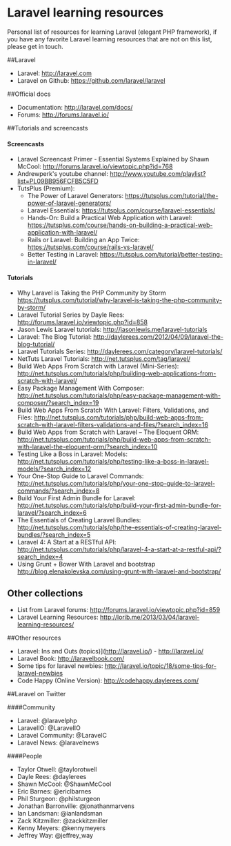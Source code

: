 # Laravel learning resources
Personal list of resources for learning Laravel (elegant PHP framework), if you have any favorite Laravel learning resources that are not on this list, please get in touch.

##Laravel

* Laravel: <http://laravel.com>
* Laravel on Github: <https://github.com/laravel/laravel>


##Official docs

* Documentation: <http://laravel.com/docs/>
* Forums: <http://forums.laravel.io/>


##Tutorials and screencasts

#### Screencasts
* Laravel Screencast Primer - Essential Systems Explained by Shawn McCool: <http://forums.laravel.io/viewtopic.php?id=768>
* Andrewperk's youtube channel: <http://www.youtube.com/playlist?list=PL09BB956FCFB5C5FD>
* TutsPlus (Premium):
	* The Power of Laravel Generators: <https://tutsplus.com/tutorial/the-power-of-laravel-generators/>
	* Laravel Essentials: https://tutsplus.com/course/laravel-essentials/
	* Hands-On: Build a Practical Web Application with Laravel: https://tutsplus.com/course/hands-on-building-a-practical-web-application-with-laravel/
	* Rails or Laravel: Building an App Twice: https://tutsplus.com/course/rails-vs-laravel/
	* Better Testing in Laravel: https://tutsplus.com/tutorial/better-testing-in-laravel/

#### Tutorials
* Why Laravel is Taking the PHP Community by Storm https://tutsplus.com/tutorial/why-laravel-is-taking-the-php-community-by-storm/
* Laravel Tutorial Series by Dayle Rees: http://forums.laravel.io/viewtopic.php?id=858
* Jason Lewis Laravel tutorials: http://jasonlewis.me/laravel-tutorials
* Laravel: The Blog Tutorial: http://daylerees.com/2012/04/09/laravel-the-blog-tutorial/
* Laravel Tutorials Series: http://daylerees.com/category/laravel-tutorials/
* NetTuts Laravel Tutorials: http://net.tutsplus.com/tag/laravel/
* Build Web Apps From Scratch with Laravel (Mini-Series): http://net.tutsplus.com/tutorials/php/building-web-applications-from-scratch-with-laravel/
* Easy Package Management With Composer: http://net.tutsplus.com/tutorials/php/easy-package-management-with-composer/?search_index=19
* Build Web Apps From Scratch With Laravel: Filters, Validations, and Files: http://net.tutsplus.com/tutorials/php/build-web-apps-from-scratch-with-laravel-filters-validations-and-files/?search_index=16
* Build Web Apps from Scratch with Laravel – The Eloquent ORM: http://net.tutsplus.com/tutorials/php/build-web-apps-from-scratch-with-laravel-the-eloquent-orm/?search_index=10
* Testing Like a Boss in Laravel: Models: http://net.tutsplus.com/tutorials/php/testing-like-a-boss-in-laravel-models/?search_index=12
* Your One-Stop Guide to Laravel Commands: http://net.tutsplus.com/tutorials/php/your-one-stop-guide-to-laravel-commands/?search_index=8
* Build Your First Admin Bundle for Laravel: http://net.tutsplus.com/tutorials/php/build-your-first-admin-bundle-for-laravel/?search_index=6
* The Essentials of Creating Laravel Bundles: http://net.tutsplus.com/tutorials/php/the-essentials-of-creating-laravel-bundles/?search_index=5
* Laravel 4: A Start at a RESTful API: http://net.tutsplus.com/tutorials/php/laravel-4-a-start-at-a-restful-api/?search_index=4
* Using Grunt + Bower With Laravel and bootstrap http://blog.elenakolevska.com/using-grunt-with-laravel-and-bootstrap/


## Other collections
* List from Laravel forums: http://forums.laravel.io/viewtopic.php?id=859
* Laravel Learning Resources: http://lorib.me/2013/03/04/laravel-learning-resources/


##Other resources
* Laravel: Ins and Outs (topics)](http://laravel.io/) - http://laravel.io/
* Laravel Book: http://laravelbook.com/
* Some tips for laravel newbies: http://laravel.io/topic/18/some-tips-for-laravel-newbies
* Code Happy (Online Version): http://codehappy.daylerees.com/

	
##Laravel on Twitter

####Community

* Laravel: @laravelphp
* LaravelIO: @LaravelIO
* Laravel Community: @LaravelC
* Laravel News: @laravelnews

####People

* Taylor Otwell: @taylorotwell
* Dayle Rees: @daylerees
* Shawn McCool: @ShawnMcCool
* Eric Barnes: @ericlbarnes
* Phil Sturgeon: @philsturgeon
* Jonathan Barronville: @jonathanmarvens
* Ian Landsman: @ianlandsman
* Zack Kitzmiller: @zackkitzmiller
* Kenny Meyers: @kennymeyers
* Jeffrey Way: @jeffrey_way
